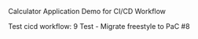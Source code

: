 Calculator Application Demo for CI/CD Workflow

Test cicd workflow:
9 Test - Migrate freestyle to PaC #8